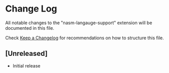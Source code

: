 # Change Log

All notable changes to the "nasm-langauge-support" extension will be documented in this file.

Check [Keep a Changelog](http://keepachangelog.com/) for recommendations on how to structure this file.

## [Unreleased]

- Initial release